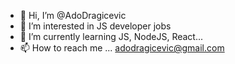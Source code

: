 - 👋 Hi, I’m @AdoDragicevic
- 👀 I’m interested in JS developer jobs
- 🌱 I’m currently learning JS, NodeJS, React...
- 📫 How to reach me ... adodragicevic@gmail.com

<!---
AdoDragicevic/AdoDragicevic is a ✨ special ✨ repository because its `README.md` (this file) appears on your GitHub profile.
You can click the Preview link to take a look at your changes.
--->
